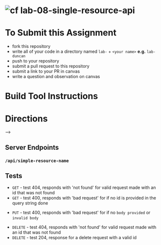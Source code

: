 ![cf](https://i.imgur.com/7v5ASc8.png) lab-08-single-resource-api
=====

# To Submit this Assignment
  * fork this repository
  * write all of your code in a directory named `lab-` + `<your name>` **e.g.** `lab-duncan`
  * push to your repository
  * submit a pull request to this repository
  * submit a link to your PR in canvas
  * write a question and observation on canvas

# Build Tool Instructions
<!-- * create a package.json that lists all dependencies and developer dependencies
* include an .eslintrc
* include a .gitignore
* include a readme with project description
* include any npm scripts for starting server, linting, testing, etc -->

# Directions
<!-- * Create these directories to organize your code:
 <!-- * lib done --> -->
 <!-- * model done -->
 <!-- * test done -->
<!-- * Create a HTTP Server using the http module done -->
<!-- * Create a Object Constructor that creates a _simple resource_ with at least 3 properties done -->
 <!-- * An `id` property that is set to a unique **node-uuid** id is required done -->
 <!-- * Also include two other properties of your choice (like name, creationDate, etc.) done -->
<!-- * Create a body parser to parse the json in the body of `POST` and `PUT` requests done -->
<!-- * Create a url parser that uses nodes `url` and `querystring` modules parse the request url done -->
<!-- * Create a Router Constructor that manages requests to `GET`, `POST`, `PUT`, and `DELETE` requests done -->
<!-- * Create a route for doing `CREATE`, `READ`, and `DELETE` operations on your _simple resource_  done -->
<!-- * Create a storage module that will store resources by their type and id done -->

## Server Endpoints
### `/api/simple-resource-name`
<!-- * `POST` request
  * pass data as stringifed json in the body of a post request to create a resource done -->
<!-- * `GET` request
  * pass an `?id=<uuid>` in the query string to retrieve a specific resource as json done -->
<!-- * `DELETE` request
  * pass an `?id=<uuid>` in the query string to delete a specific resource
  * should return 204 status with no content in the body done -->
<!-- * `PUT` request
  * pass an `?id=<uuid>` in the query string to update a specific resource done
  * pass data as stringified json in the body of a put request to update a resource done -->

## Tests
<!-- * your tests should start your server when they begin and stop your server when they finish
* write a test to ensure that your api returns a status code of 404 for routes that have not been registered
* write tests to ensure your `/api/simple-resource-name` endpoint responds as described for each condition below: -->
  * `GET` - test 404, responds with 'not found' for valid request made with an id that was not found
  * `GET` - test 400, responds with 'bad request' for if no id is provided in the query string done
<!-- * `GET` - test 200, response body like `{<data>}` for a request made with a valid id done -->
  <!-- * `POST` - test 400, responds with 'bad request' for if no `body provided` or `invalid body`
  * `POST` - test 201, response body like  `{<data>}` for a post request with a valid body -->
  * `PUT` - test 400, responds with 'bad request' for if no `body provided` or `invalid body`
  <!-- * `PUT` - test 202, response body like  `{<data>}` for a put request with a valid  id done -->
  * `DELETE` - test 404, responds with 'not found' for valid request made with an id that was not found
  * `DELETE` - test 204, response for a delete request with a valid id


<!-- ## Bonus
* **2pts** a `GET` request to `/api/simple-resource-name` with no **?id=** should return an **array** of all of the ids for that resource
  * if you do this you dont have to test 400 to `GET /api/simple-resource-name` -->
